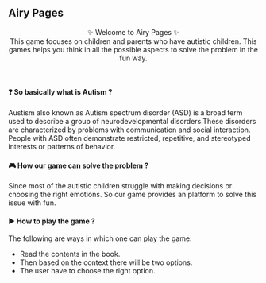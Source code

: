 ## Airy Pages 

<p align="center">
    ✨ Welcome to Airy Pages ✨ <br />
    This game focuses on children and parents who have autistic children. This games helps you think in all the possible aspects to solve the problem in the fun way.
</p>
<br />

#### ❓ So basically what is Autism ?
Austism also known as Autism spectrum disorder (ASD) is a broad term used to describe a group of neurodevelopmental disorders.These disorders are characterized by problems with communication and social interaction. People with ASD often demonstrate restricted, repetitive, and stereotyped interests or patterns of behavior.

#### 🎮 How our game can solve the problem ?
Since most of the autistic children struggle with making decisions or choosing the right emotions. So our game provides an platform to solve this issue with fun.

#### ▶ How to play the game ?
The following are ways in which one can play the game:
- Read the contents in the book.
- Then based on the context there will be two options.
- The user have to choose the right option.


